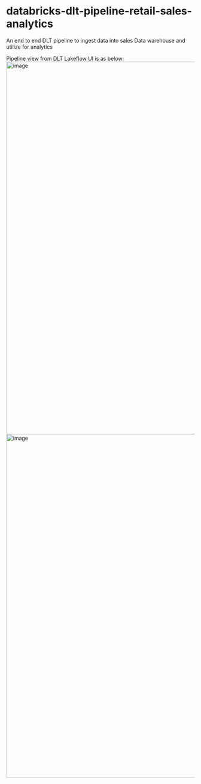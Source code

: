 # databricks-dlt-pipeline-retail-sales-analytics  
An end to end DLT pipeline to ingest data into sales Data warehouse and utilize for analytics  

Pipeline view from DLT Lakeflow UI is as below:  
<img width="918" height="992" alt="image" src="https://github.com/user-attachments/assets/ccb2bcd1-27f1-4277-be80-e81e9779fdf1" />
<img width="1167" height="915" alt="image" src="https://github.com/user-attachments/assets/26f59262-ad06-4a1d-8ea4-1e1cc0e69323" />  
